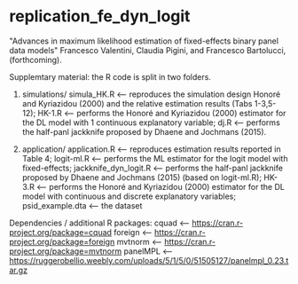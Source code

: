 # replication_fe_dyn_logit

"Advances in maximum likelihood estimation of fixed-effects binary panel data models" 
Francesco Valentini, Claudia Pigini, and Francesco Bartolucci, (forthcoming).

Supplemtary material: the R code is split in two folders.

1) simulations/ simula_HK.R <-- reproduces the simulation design Honoré and Kyriazidou (2000) and the relative estimation results (Tabs 1-3,5-12);
                HK-1.R      <-- performs the Honoré and Kyriazidou (2000) estimator for the DL model with 1 continuous explanatory variable;
		            dj.R        <-- performs the half-panl jackknife proposed by Dhaene and Jochmans (2015).

2) application/ application.R         <-- reproduces estimation results reported in Table 4;
                logit-ml.R            <-- performs the ML estimator for the logit model with fixed-effects;
		            jackknife_dyn_logit.R <-- performs the half-panl jackknife proposed by Dhaene and Jochmans (2015) (based on logit-ml.R);
		            HK-3.R                <-- performs the Honoré and Kyriazidou (2000) estimator for the DL model with continuous and discrete explanatory variables;
	 	            psid_example.dta      <-- the dataset

Dependencies / additional R packages: cquad    <-- https://cran.r-project.org/package=cquad
	       		    	                    foreign  <-- https://cran.r-project.org/package=foreign
				                              mvtnorm  <-- https://cran.r-project.org/package=mvtnorm
                                      panelMPL <-- https://ruggerobellio.weebly.com/uploads/5/1/5/0/51505127/panelmpl_0.23.tar.gz
